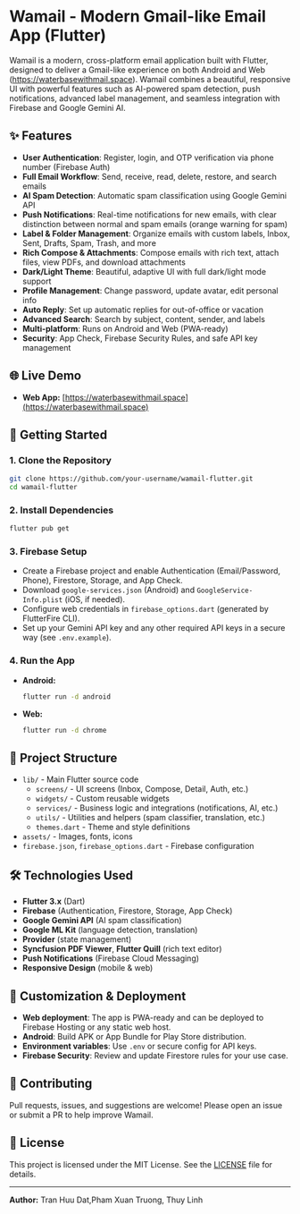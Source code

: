 # Wamail - Modern Gmail-like Email App (Flutter)

Wamail is a modern, cross-platform email application built with Flutter, designed to deliver a Gmail-like experience on both Android and Web (https://waterbasewithmail.space). Wamail combines a beautiful, responsive UI with powerful features such as AI-powered spam detection, push notifications, advanced label management, and seamless integration with Firebase and Google Gemini AI.

## ✨ Features
- **User Authentication**: Register, login, and OTP verification via phone number (Firebase Auth)
- **Full Email Workflow**: Send, receive, read, delete, restore, and search emails
- **AI Spam Detection**: Automatic spam classification using Google Gemini API
- **Push Notifications**: Real-time notifications for new emails, with clear distinction between normal and spam emails (orange warning for spam)
- **Label & Folder Management**: Organize emails with custom labels, Inbox, Sent, Drafts, Spam, Trash, and more
- **Rich Compose & Attachments**: Compose emails with rich text, attach files, view PDFs, and download attachments
- **Dark/Light Theme**: Beautiful, adaptive UI with full dark/light mode support
- **Profile Management**: Change password, update avatar, edit personal info
- **Auto Reply**: Set up automatic replies for out-of-office or vacation
- **Advanced Search**: Search by subject, content, sender, and labels
- **Multi-platform**: Runs on Android and Web (PWA-ready)
- **Security**: App Check, Firebase Security Rules, and safe API key management

## 🌐 Live Demo
- **Web App:** [https://waterbasewithmail.space](https://waterbasewithmail.space)

## 🚀 Getting Started

### 1. Clone the Repository
```bash
git clone https://github.com/your-username/wamail-flutter.git
cd wamail-flutter
```

### 2. Install Dependencies
```bash
flutter pub get
```

### 3. Firebase Setup
- Create a Firebase project and enable Authentication (Email/Password, Phone), Firestore, Storage, and App Check.
- Download `google-services.json` (Android) and `GoogleService-Info.plist` (iOS, if needed).
- Configure web credentials in `firebase_options.dart` (generated by FlutterFire CLI).
- Set up your Gemini API key and any other required API keys in a secure way (see `.env.example`).

### 4. Run the App
- **Android:**
  ```bash
  flutter run -d android
  ```
- **Web:**
  ```bash
  flutter run -d chrome
  ```

## 📁 Project Structure
- `lib/` - Main Flutter source code
  - `screens/` - UI screens (Inbox, Compose, Detail, Auth, etc.)
  - `widgets/` - Custom reusable widgets
  - `services/` - Business logic and integrations (notifications, AI, etc.)
  - `utils/` - Utilities and helpers (spam classifier, translation, etc.)
  - `themes.dart` - Theme and style definitions
- `assets/` - Images, fonts, icons
- `firebase.json`, `firebase_options.dart` - Firebase configuration

## 🛠️ Technologies Used
- **Flutter 3.x** (Dart)
- **Firebase** (Authentication, Firestore, Storage, App Check)
- **Google Gemini API** (AI spam classification)
- **Google ML Kit** (language detection, translation)
- **Provider** (state management)
- **Syncfusion PDF Viewer**, **Flutter Quill** (rich text editor)
- **Push Notifications** (Firebase Cloud Messaging)
- **Responsive Design** (mobile & web)

## 📝 Customization & Deployment
- **Web deployment**: The app is PWA-ready and can be deployed to Firebase Hosting or any static web host.
- **Android**: Build APK or App Bundle for Play Store distribution.
- **Environment variables**: Use `.env` or secure config for API keys.
- **Firebase Security**: Review and update Firestore rules for your use case.

## 🤝 Contributing
Pull requests, issues, and suggestions are welcome! Please open an issue or submit a PR to help improve Wamail.

## 📄 License
This project is licensed under the MIT License. See the [LICENSE](LICENSE) file for details.

---

**Author:** Tran Huu Dat,Pham Xuan Truong, Thuy Linh
